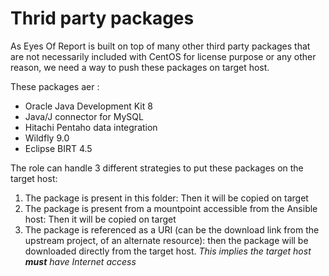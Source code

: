 Thrid party packages
====================

As Eyes Of Report is built on top of many other third party packages
that are not necessarily included with CentOS for license purpose or
any other reason, we need a way to push these packages on target
host.

These packages aer :
- Oracle Java Development Kit 8
- Java/J connector for MySQL
- Hitachi Pentaho data integration
- Wildfly 9.0
- Eclipse BIRT 4.5

The role can handle 3 different strategies to put these packages on the target host:
1. The package is present in this folder: Then it will be copied on target
2. The package is present from a mountpoint accessible from the Ansible host: Then it will be copied on target
3. The package is referenced as a URI (can be the download link from the upstream project, of an alternate resource): then the package will be downloaded directly from the target host. *This implies the target host __must__ have Internet access*